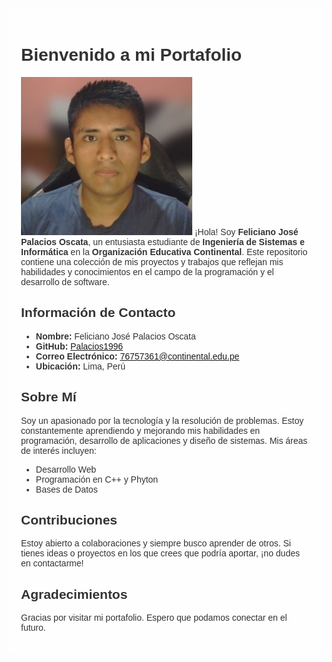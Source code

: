 <!DOCTYPE html>
<html>
<head>
    <style>
        body {
            background-image: url('palacios.jpg'); /* Reemplaza con la ruta de tu imagen de fondo */
            background-size: cover; /* Ajusta la imagen para cubrir todo el fondo */
            color: #333; /* Color del texto */
            font-family: Arial, sans-serif; /* Fuente del texto */
        }
        .container {
            padding: 20px; /* Espaciado interno */
            background-color: rgba(255, 255, 255, 0.8); /* Fondo blanco semi-transparente para mejorar la legibilidad */
            border-radius: 10px; /* Bordes redondeados */
            max-width: 800px; /* Ancho máximo del contenedor */
            margin: auto; /* Centrar el contenedor */
        }
    </style>
</head>
<body>
    <div class="container">

# Bienvenido a mi Portafolio
![Foto de Feliciano](palacios.jpg) 
¡Hola! Soy **Feliciano José Palacios Oscata**, un entusiasta estudiante de **Ingeniería de Sistemas e Informática**  en la **Organización Educativa Continental**. Este repositorio contiene una colección de mis proyectos y trabajos   que reflejan mis habilidades y conocimientos en el campo de la programación y el desarrollo de software.
 
## Información de Contacto

- **Nombre:** Feliciano José Palacios Oscata
- **GitHub:** [Palacios1996](https://github.com/Palacios1996) 
- **Correo Electrónico:** [76757361@continental.edu.pe](mailto:76757361@continental.edu.pe)
- **Ubicación:** Lima, Perú

## Sobre Mí

Soy un apasionado por la tecnología y la resolución de problemas. Estoy constantemente aprendiendo y mejorando mis habilidades en programación, desarrollo de aplicaciones y diseño de sistemas. Mis áreas de interés incluyen:

- Desarrollo Web
- Programación en C++ y Phyton
- Bases de Datos

## Contribuciones

Estoy abierto a colaboraciones y siempre busco aprender de otros. Si tienes ideas o proyectos en los que crees que podría aportar, ¡no dudes en contactarme!

## Agradecimientos

Gracias por visitar mi portafolio. Espero que podamos conectar en el futuro.
